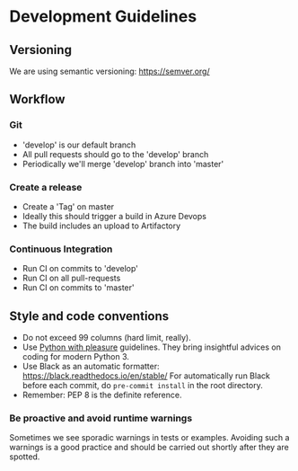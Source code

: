 # Development Guidelines

## Versioning

We are using semantic versioning: https://semver.org/

## Workflow

### Git

* 'develop' is our default branch
* All pull requests should go to the 'develop' branch
* Periodically we'll merge 'develop' branch into 'master'

### Create a release

* Create a 'Tag' on master
* Ideally this should trigger a build in Azure Devops
* The build includes an upload to Artifactory

### Continuous Integration

* Run CI on commits to 'develop'
* Run CI on all pull-requests
* Run CI on commits to 'master'

## Style and code conventions

* Do not exceed 99 columns (hard limit, really).
* Use [Python with pleasure](https://github.com/arogozhnikov/python3_with_pleasure)
  guidelines.  They bring insightful advices on coding for modern Python 3.
* Use Black as an automatic formatter: https://black.readthedocs.io/en/stable/
  For automatically run Black before each commit, do `pre-commit install` in the root directory.
* Remember: PEP 8 is the definite reference.

### Be proactive and avoid runtime warnings

Sometimes we see sporadic warnings in tests or examples.  Avoiding such a warnings
is a good practice and should be carried out shortly after they are spotted.
 
